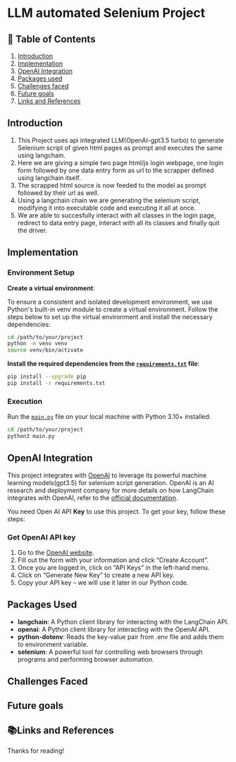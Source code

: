 # LLM automated Selenium Project

## 📌 Table of Contents
1. [Introduction](#introduction)
2. [Implementation](#implementation)
3. [OpenAI Integration](#openai-integration)
4. [Packages used](#packages-used)
5. [Challenges faced](#challenges-faced)
6. [Future goals](#future-goals)
7. [Links and References](#links-and-references)
## Introduction 

1. This Project uses api integrated LLM(OpenAI-gpt3.5 turbo) to generate Selenium script of given html pages as prompt and executes the same using langchain.
2. Here we are giving a simple two page html/js login webpage, one login form followed by one data entry form as url to the scrapper defined using langchain itself.
3. The scrapped html source is now feeded to the model as prompt followed by their url as well.
4. Using a langchain chain we are generating the selenium script, modifying it into executable code and executing it all at once.
5. We are able to succesfully interact with all classes in the login page, redirect to data entry page, interact with all its classes and finally quit the driver.

## Implementation

### Environment Setup
 **Create a virtual environment**:

To ensure a consistent and isolated development environment, we use Python's built-in venv module to create a virtual environment. Follow the steps below to set up the virtual environment and install the necessary dependencies:

   ```sh
   cd /path/to/your/project
   python -m venv venv
   source venv/bin/activate
```

 **Install the required dependencies from the [`requirements.txt`](https://gitlab.mindfire.co.in/barunh/openai-automated-selenium-project/-/blob/main/requirements.txt) file**:
 
   ```sh
   pip install --upgrade pip
   pip install -r requirements.txt

```

### Execution

Run the [`main.py`](https://gitlab.mindfire.co.in/barunh/openai-automated-selenium-project/-/blob/main/main.py) file on your local machine with Python 3.10+ installed:

  ```sh
cd /path/to/your/project
python3 main.py
```

## OpenAI Integration
This project integrates with [OpenAI](https://openai.com/) to leverage its powerful machine learning models(gpt3.5) for selenium script generation. OpenAI is an AI research and deployment company for more details on how LangChain integrates with OpenAI, refer to the [official documentation](https://python.langchain.com/docs/integrations/providers/openai).

You need Open AI API **Key** to use this project. To get your key, follow these steps:

### Get OpenAI API key

1. Go to the [OpenAI website](https://beta.openai.com/signup/).
2. Fill out the form with your information and click “Create Account”.
3. Once you are logged in, click on “API Keys” in the left-hand menu.
4. Click on “Generate New Key” to create a new API key.
5. Copy your API key – we will use it later in our Python code.

## Packages Used

- **langchain**: A Python client library for interacting with the LangChain API.
- **openai**: A Python client library for interacting with the OpenAI API.
- **python-dotenv**: Reads the key-value pair from .env file and adds them to environment variable.
- **selenium**: A powerful tool for controlling web browsers through programs and performing browser automation.

## Challenges Faced 

## Future goals

## 📚Links and References


Thanks for reading!
















